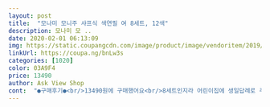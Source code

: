 ```yaml
---
layout: post 
title:  "모나미 모니주 샤프식 색연필 여 8세트, 12색" 
description: 모나미 모 ..
date: 2020-02-01 06:13:09 
img: https://static.coupangcdn.com/image/product/image/vendoritem/2019/04/22/4385506035/498ff795-fb05-45ad-bc44-d13f3271fb0f.jpg 
linkUrl: https://coupa.ng/bnLw3s 
categories: [1020] 
color: 03A9F4 
price: 13490 
author: Ask View Shop 
cont:  "●구매후기●<br/>13490원에 구매했어요<br/>8세트인지라 어린이집에 생일답례로 주문했어요<br/>구입했어요<br/>금액도  부담스럽지않고  수량도 많아서<br/>기존에 사용하던 타사 색연필과 비교한 사진도 올려 봤는데 발색도 좋고 화학약품처리 냄새도 거의 없어 바로 사용해봐도 괜찮았습니다 제조년월일도 작년 12월로 최근일자 생산품이고 가격, 품질, 발색 모두 좋습니다 아이들 선물용으로도 좋을듯 합니다<br/>모나미 제품이야 워낙 인지도가 높고 학창시절부터 오랫동안 사용해왔던 브랜드라 왠지 더 친숙한 느낌이 듭니다 원에서 아이들 생일파티때 줄 선물을 고르다 선택했는데 가격이 너무 저렴해 몇번을 수량이나 상품 사이즈를 확인했답니다 ㅋㅋㅋ<br/>미니 색연필 가격이라고 해도 저렴하다 할 정도에 여덟 셋트를 이 가격에 사다니 ... <br/> 횡재한듯 혼자 대만족한 구매였답니다 ^^<br/>색상도 퀄리티도 꽤좋습니당~<br/>선물하기에도 제격 개당 2천원도 안되니<br/>아이생일에 친구들에게 보내고 나니 뿌듯하네요<br/>어린이집  생일선물보내려고 찾아보던중<br/>얼집 생선으로 추천합니다<br/>이정도 선물선이면 괜찮은것 같아요<br/>저희  아기가 좋와하는  색연필로  했어요<br/>저희 애기 생일에  선물받아왔으니<br/>친구들 생일선물도보내야해서  뭐가 좋을까하다가<br/>포장도했답니다<br/>포장지도 구매해서  나름 이뻐보이라고<br/>한달에 한명씩이라도  아이들  생일파티를하는것같아요<br/>13490원에 구매했어요<br/>8세트인지라 어린이집에 생일답례로 주문했어요<br/>구입했어요<br/>금액도  부담스럽지않고  수량도 많아서<br/>기존에 사용하던 타사 색연필과 비교한 사진도 올려 봤는데 발색도 좋고 화학약품처리 냄새도 거의 없어 바로 사용해봐도 괜찮았습니다 제조년월일도 작년 12월로 최근일자 생산품이고 가격, 품질, 발색 모두 좋습니다 아이들 선물용으로도 좋을듯 합니다<br/>모나미 제품이야 워낙 인지도가 높고 학창시절부터 오랫동안 사용해왔던 브랜드라 왠지 더 친숙한 느낌이 듭니다 원에서 아이들 생일파티때 줄 선물을 고르다 선택했는데 가격이 너무 저렴해 몇번을 수량이나 상품 사이즈를 확인했답니다 ㅋㅋㅋ<br/>미니 색연필 가격이라고 해도 저렴하다 할 정도에 여덟 셋트를 이 가격에 사다니 ... <br/> 횡재한듯 혼자 대만족한 구매였답니다 ^^<br/>색상도 퀄리티도 꽤좋습니당~<br/>선물하기에도 제격 개당 2천원도 안되니<br/>아이생일에 친구들에게 보내고 나니 뿌듯하네요<br/>어린이집  생일선물보내려고 찾아보던중<br/>얼집 생선으로 추천합니다<br/>이정도 선물선이면 괜찮은것 같아요<br/>저희  아기가 좋와하는  색연필로  했어요<br/>저희 애기 생일에  선물받아왔으니<br/>친구들 생일선물도보내야해서  뭐가 좋을까하다가<br/>포장도했답니다<br/>포장지도 구매해서  나름 이뻐보이라고<br/>한달에 한명씩이라도  아이들  생일파티를하는것같아요<br/>13490원에 구매했어요<br/>8세트인지라 어린이집에 생일답례로 주문했어요<br/>구입했어요<br/>금액도  부담스럽지않고  수량도 많아서<br/>기존에 사용하던 타사 색연필과 비교한 사진도 올려 봤는데 발색도 좋고 화학약품처리 냄새도 거의 없어 바로 사용해봐도 괜찮았습니다 제조년월일도 작년 12월로 최근일자 생산품이고 가격, 품질, 발색 모두 좋습니다 아이들 선물용으로도 좋을듯 합니다<br/>모나미 제품이야 워낙 인지도가 높고 학창시절부터 오랫동안 사용해왔던 브랜드라 왠지 더 친숙한 느낌이 듭니다 원에서 아이들 생일파티때 줄 선물을 고르다 선택했는데 가격이 너무 저렴해 몇번을 수량이나 상품 사이즈를 확인했답니다 ㅋㅋㅋ<br/>미니 색연필 가격이라고 해도 저렴하다 할 정도에 여덟 셋트를 이 가격에 사다니 ... <br/> 횡재한듯 혼자 대만족한 구매였답니다 ^^<br/>색상도 퀄리티도 꽤좋습니당~<br/>선물하기에도 제격 개당 2천원도 안되니<br/>아이생일에 친구들에게 보내고 나니 뿌듯하네요<br/>어린이집  생일선물보내려고 찾아보던중<br/>얼집 생선으로 추천합니다<br/>이정도 선물선이면 괜찮은것 같아요<br/>저희  아기가 좋와하는  색연필로  했어요<br/>저희 애기 생일에  선물받아왔으니<br/>친구들 생일선물도보내야해서  뭐가 좋을까하다가<br/>포장도했답니다<br/>포장지도 구매해서  나름 이뻐보이라고<br/>한달에 한명씩이라도  아이들  생일파티를하는것같아요<br/>" 
---
```

